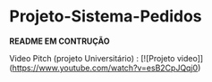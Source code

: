 # Projeto-Sistema-Pedidos

**README EM CONTRUÇÃO**

Video Pitch (projeto Universitário) : [![Projeto video]] (https://www.youtube.com/watch?v=esB2CpJQqj0)
